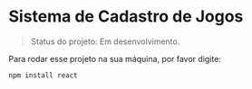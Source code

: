 # Sistema de Cadastro de Jogos

> Status do projeto: Em desenvolvimento.

Para rodar esse projeto na sua máquina, por favor digite:

```
npm install react
```
